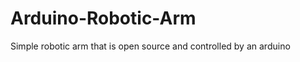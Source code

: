 Arduino-Robotic-Arm
===================

Simple robotic arm that is open source and controlled by an arduino
